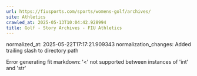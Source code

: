 ```yaml
---
url: https://fiusports.com/sports/womens-golf/archives/
site: Athletics
crawled_at: 2025-05-13T10:04:42.928994
title: Golf - Story Archives - FIU Athletics
---
```

normalized_at: 2025-05-22T17:17:21.909343
normalization_changes: Added trailing slash to directory path

Error generating fit markdown: '<' not supported between instances of 'int' and 'str'